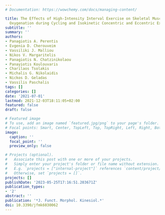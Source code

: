 ```yaml
---
# Documentation: https://wowchemy.com/docs/managing-content/

title: The Effects of High-Intensity Interval Exercise on Skeletal Muscle and Cerebral
  Oxygenation during Cycling and Isokinetic Concentric and Eccentric Exercise
subtitle: ''
summary: ''
authors:
- Panagiotis A. Perentis
- Evgenia D. Cherouveim
- Vassiliki J. Malliou
- Nikos V. Margaritelis
- Panagiotis N. Chatzinikolaou
- Panayiotis Koulouvaris
- Charilaos Tsolakis
- Michalis G. Nikolaidis
- Nickos D. Geladas
- Vassilis Paschalis
tags: []
categories: []
date: '2021-07-01'
lastmod: 2021-12-03T18:11:05+02:00
featured: false
draft: false

# Featured image
# To use, add an image named `featured.jpg/png` to your page's folder.
# Focal points: Smart, Center, TopLeft, Top, TopRight, Left, Right, BottomLeft, Bottom, BottomRight.
image:
  caption: ''
  focal_point: ''
  preview_only: false

# Projects (optional).
#   Associate this post with one or more of your projects.
#   Simply enter your project's folder or file name without extension.
#   E.g. `projects = ["internal-project"]` references `content/project/deep-learning/index.md`.
#   Otherwise, set `projects = []`.
projects: []
publishDate: '2023-05-25T17:16:51.203671Z'
publication_types:
- '2'
abstract: ''
publication: '*J. Funct. Morphol. Kinesiol.*'
doi: 10.3390/jfmk6030062
---
```

